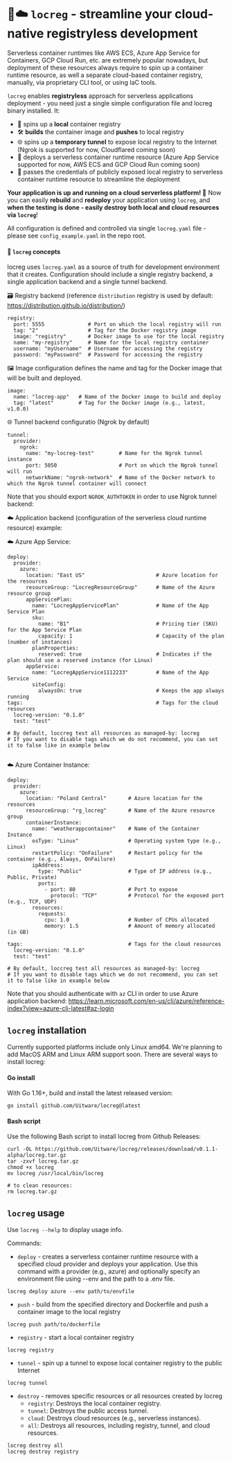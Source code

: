 # 🚀☁️ ```locreg``` - streamline your cloud-native registryless development 

Serverless container runtimes like AWS ECS, Azure App Service for Containers, GCP Cloud Run, etc. are extremely popular nowadays, but deployment of these resources always require to spin up a container runtime resource, as well a separate cloud-based container registry, manually, via proprietary CLI tool, or using IaC tools. 

```locreg``` enables **registryless** approach for serverless applications deployment - you need just a single simple configuration file and locreg binary installed. It: 

- 📍 spins up a **local** container registry
- 🛠️ **builds** the container image and **pushes** to local registry
- 🌐 spins up a **temporary tunnel** to expose local registry to the Internet (Ngrok is supported for now, Cloudflared coming soon)
- 🚀 deploys a serverless container runtime resource (Azure App Service supported for now, AWS ECS and GCP Cloud Run coming soon)
- 🔑 passes the credentials of publicly exposed local registry to serverless container runtime resource to streamline the deployment 

 **Your application is up and running on a cloud serverless platform! 🎉** Now you can easily **rebuild** and **redeploy** your application using ```locreg```, and **when the testing is done - easily destroy both local and cloud resources via ```locreg```**!

All configuration is defined and controlled via single ```locreg.yaml``` file - please see ```config_example.yaml``` in the repo root. 

#### 📄 ```locreg``` concepts

locreg uses ```locreg.yaml``` as a source of truth for development environment that it creates. Configuration should include a single registry backend, a single application backend and a single tunnel backend.

🗃️ Registry backend (reference ```distribution``` registry is used by default: https://distribution.github.io/distribution/)

```
registry:
  port: 5555              # Port on which the local registry will run
  tag: "2"                # Tag for the Docker registry image
  image: "registry"       # Docker image to use for the local registry
  name: "my-registry"     # Name for the local registry container
  username: "myUsername"  # Username for accessing the registry
  password: "myPassword"  # Password for accessing the registry
```

🖼️ Image configuration
defines the name and tag for the Docker image that will be built and deployed.

```
image:
  name: "locreg-app"   # Name of the Docker image to build and deploy
  tag: "latest"        # Tag for the Docker image (e.g., latest, v1.0.0)
```

🌐 Tunnel backend configuratio (Ngrok by default)

```
tunnel:
  provider:
    ngrok:
      name: "my-locreg-test"        # Name for the Ngrok tunnel instance
      port: 5050                    # Port on which the Ngrok tunnel will run
      networkName: "ngrok-network"  # Name of the Docker network to which the Ngrok tunnel container will connect

```

Note that you should export ```NGROK_AUTHTOKEN``` in order to use Ngrok tunnel backend: 


☁️ Application backend (configuration of the serverless cloud runtime resource) example: 

☁️ Azure App Service:

```
deploy:
  provider:
    azure:
      location: "East US"                       # Azure location for the resources
      resourceGroup: "LocregResourceGroup"      # Name of the Azure resource group
      appServicePlan:
        name: "LocregAppServicePlan"            # Name of the App Service Plan
        sku:
          name: "B1"                            # Pricing tier (SKU) for the App Service Plan
          capacity: 1                           # Capacity of the plan (number of instances)
        planProperties:
          reserved: true                        # Indicates if the plan should use a reserved instance (for Linux)
      appService:
        name: "LocregAppService1112233"         # Name of the App Service
        siteConfig:
          alwaysOn: true                        # Keeps the app always running
tags:                                           # Tags for the cloud resources                   
  locreg-version: "0.1.0"
  test: "test"

# By default, loccreg test all resources as managed-by: locreg
# If you want to disable tags which we do not recommend, you can set it to false like in example below


```

☁️ Azure Container Instance:

```
deploy:
  provider:
    azure:
      location: "Poland Central"       # Azure location for the resources
      resourceGroup: "rg_locreg"       # Name of the Azure resource group
      containerInstance:
        name: "weatherappcontainer"    # Name of the Container Instance
        osType: "Linux"                # Operating system type (e.g., Linux)
        restartPolicy: "OnFailure"     # Restart policy for the container (e.g., Always, OnFailure)
        ipAddress:
          type: "Public"               # Type of IP address (e.g., Public, Private)
          ports:
            - port: 80                 # Port to expose
              protocol: "TCP"          # Protocol for the exposed port (e.g., TCP, UDP)
        resources:
          requests:
            cpu: 1.0                   # Number of CPUs allocated
            memory: 1.5                # Amount of memory allocated (in GB)

tags:                                  # Tags for the cloud resources                   
  locreg-version: "0.1.0"
  test: "test"

# By default, loccreg test all resources as managed-by: locreg
# If you want to disable tags which we do not recommend, you can set it to false like in example below
```

Note that you should authenticate with ```az``` CLI in order to use Azure application backend: https://learn.microsoft.com/en-us/cli/azure/reference-index?view=azure-cli-latest#az-login


## ```locreg``` installation

Currently supported platforms include only Linux amd64. 
We're planning to add MacOS ARM and Linux ARM support soon.
There are several ways to install locreg:

#### Go install

With Go 1.16+, build and install the latest released version:

```go install github.com/Uitware/locreg@latest```

#### Bash script

Use the following Bash script to install locreg from Github Releases:

```
curl -OL https://github.com/Uitware/locreg/releases/download/v0.1.1-alpha/locreg.tar.gz
tar -zxvf locreg.tar.gz
chmod +x locreg
mv locreg /usr/local/bin/locreg

# to clean resources: 
rm locreg.tar.gz
```

## ```locreg``` usage

Use ```locreg --help``` to display usage info.

Commands: 

- ```deploy``` - creates a serverless container runtime resource with a specified cloud provider and deploys your application. Use this command with a provider (e.g., azure) and optionally specify an environment file using --env and the path to a .env file.
```
locreg deploy azure --env path/to/envfile
```

- ```push``` - build from the specified directory and Dockerfile and push a container image to the local registry
```
locreg push path/to/dockerfile
```
- ```registry``` - start a local container registry
```
locreg registry
```
- ```tunnel``` - spin up a tunnel to expose local container registry to the public Internet
```
locreg tunnel
```
- ```destroy``` - removes specific resources or all resources created by locreg
  - `registry`: Destroys the local container registry.
  - `tunnel`: Destroys the public access tunnel.
  - `cloud`: Destroys cloud resources (e.g., serverless instances).
  - `all`: Destroys all resources, including registry, tunnel, and cloud resources.
```  
locreg destroy all
locreg destroy registry
  ```
